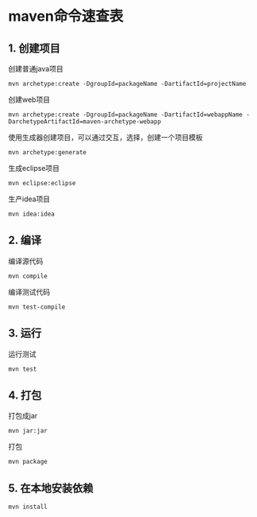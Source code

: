 # maven命令速查表

## 1. 创建项目

创建普通java项目

```shell
mvn archetype:create -DgroupId=packageName -DartifactId=projectName
```

创建web项目

```shell
mvn archetype:create -DgroupId=packageName -DartifactId=webappName -DarchetypeArtifactId=maven-archetype-webapp
```

使用生成器创建项目，可以通过交互，选择，创建一个项目模板

```shell
mvn archetype:generate
```

生成eclipse项目

```shell
mvn eclipse:eclipse
```

生产idea项目

```shell
mvn idea:idea
```

## 2. 编译

编译源代码

```shell
mvn compile
```

编译测试代码

```shell
mvn test-compile
```

## 3. 运行

运行测试

```shell
mvn test
```

## 4. 打包

打包成jar

```shell
mvn jar:jar
```

打包

```shell
mvn package
```

## 5. 在本地安装依赖

```shell
mvn install
```

